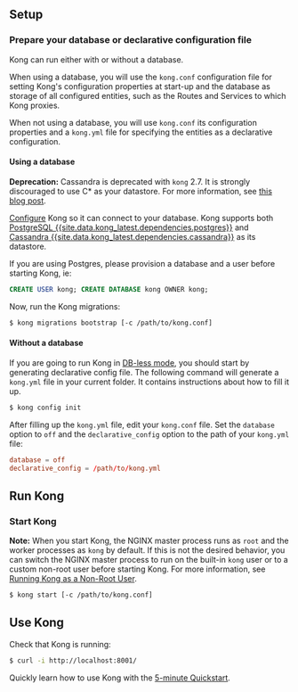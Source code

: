 <!-- Shared between all Community Linux installation topics: Amazon Linux,
 CentOS, Debian, RedHat, and Ubuntu -->
## Setup

### Prepare your database or declarative configuration file

Kong can run either with or without a database.

When using a database, you will use the `kong.conf` configuration file for setting Kong's
configuration properties at start-up and the database as storage of all configured entities,
such as the Routes and Services to which Kong proxies.

When not using a database, you will use `kong.conf` its configuration properties and a `kong.yml`
file for specifying the entities as a declarative configuration.

#### Using a database

<div class="alert alert-ee red">
    <strong>Deprecation:</strong> 
    Cassandra is deprecated with <code>kong</code> 2.7. It is strongly discouraged to use C* as your datastore. For more
    information, see <a href="/gateway-oss/{{ link_to_cassandra_deprecation_overview }}">this blog post</a>.
</div>

[Configure][configuration] Kong so it can connect to your database. Kong supports both [PostgreSQL {{site.data.kong_latest.dependencies.postgres}}](http://www.postgresql.org/) and [Cassandra {{site.data.kong_latest.dependencies.cassandra}}](http://cassandra.apache.org/) as its datastore.

If you are using Postgres, please provision a database and a user before starting Kong, ie:

```sql
CREATE USER kong; CREATE DATABASE kong OWNER kong;
```

Now, run the Kong migrations:

```bash
$ kong migrations bootstrap [-c /path/to/kong.conf]
```

#### Without a database

If you are going to run Kong in [DB-less mode](/gateway-oss/{{site.data.kong_latest.release}}/db-less-and-declarative-config/),
you should start by generating declarative config file. The following command will generate a `kong.yml`
file in your current folder. It contains instructions about how to fill it up.

```bash
$ kong config init
```

After filling up the `kong.yml` file, edit your `kong.conf` file. Set the `database` option
to `off` and the `declarative_config` option to the path of your `kong.yml` file:

```conf
database = off
declarative_config = /path/to/kong.yml
```

## Run Kong

### Start Kong

<div class="alert alert-ee blue">
    <strong>Note:</strong> When you start Kong, the NGINX master process runs
    as <code>root</code> and the worker processes as <code>kong</code> by default.
    If this is not the desired behavior, you can switch the NGINX master process to run on the built-in
    <code>kong</code> user or to a custom non-root user before starting Kong. For more
    information, see <a href="/gateway-oss/{{site.data.kong_latest.release}}/kong-user">Running Kong as a Non-Root User</a>.
</div>

```bash
$ kong start [-c /path/to/kong.conf]
```

## Use Kong

Check that Kong is running:

```bash
$ curl -i http://localhost:8001/
```

Quickly learn how to use Kong with the [5-minute Quickstart](/gateway-oss/{{site.data.kong_latest.release}}/getting-started/quickstart).

[configuration]: /gateway-oss/{{site.data.kong_latest.release}}/configuration/#database
